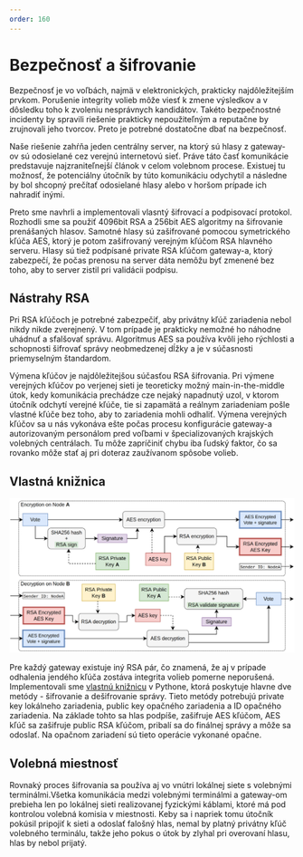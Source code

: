 ```yaml
---
order: 160
---
```


# Bezpečnosť a šifrovanie

Bezpečnosť je vo voľbách, najmä v elektronických, prakticky najdôležitejším prvkom. Porušenie integrity volieb môže viesť k zmene výsledkov a v dôsledku toho k zvoleniu nesprávnych kandidátov. Takéto bezpečnostné incidenty by spravili riešenie prakticky nepoužiteľným a reputačne by zrujnovali jeho tvorcov. Preto je potrebné dostatočne dbať na bezpečnosť.

Naše riešenie zahŕňa jeden centrálny server, na ktorý sú hlasy z gateway-ov sú odosielané cez verejnú internetovú sieť. Práve táto časť komunikácie predstavuje najzraniteľnejší článok v celom volebnom procese. Existuej tu možnosť, že potenciálny útočník by túto komunikáciu odychytil a následne by bol shcopný prečítať odosielané hlasy alebo v horšom prípade ich nahradiť inými.

Preto sme navhrli a implementovali vlasntý šifrovací a podpisovací protokol. Rozhodli sme sa použiť 4096bit RSA a 256bit AES algoritmy na šifrovanie prenášaných hlasov. Samotné hlasy sú zašifrované pomocou symetrického kľúča AES, ktorý je potom zašifrovaný verejným kľúčom RSA hlavného serveru. Hlasy sú tiež podpísané private RSA kľúčom gateway-a, ktorý zabezpečí, že počas prenosu na server dáta nemôžu byť zmenené bez toho, aby to server zistil pri validácii podpisu.

## Nástrahy RSA

Pri RSA kľúčoch je potrebné zabezpečiť, aby privátny kľúč zariadenia nebol nikdy nikde zverejnený. V tom prípade je prakticky nemožné ho náhodne uhádnuť a sfalšovať správu.
Algoritmus AES sa používa kvôli jeho rýchlosti a schopnosti šifrovať správy neobmedzenej dĺžky a je v súčasnosti priemyselným štandardom.

Výmena kľúčov je najdôležitejšou súčasťou RSA šifrovania. Pri výmene verejných kľúčov po verjenej sieti je teoreticky možný main-in-the-middle útok, kedy komunikácia prechádze cze nejaký napadnutý uzol, v ktorom útočník odchytí verejné kľúče, tie si zapamätá a reálnym zariadeniam pošle vlastné kľúče bez toho, aby to zariadenia mohli odhaliť. Výmena verejných kľúčov sa u nás vykonáva ešte počas procesu konfigurácie gateway-a autorizovaným personálom pred voľbami v špecializovaných krajských volebných centrálach. Tu môže zapríčiniť chybu iba ľudský faktor, čo sa rovanko môže stať aj pri doteraz zaužívanom spôsobe volieb.

## Vlastná knižnica

![](/assets/images/encryption.png)

Pre každý gateway existuje iný RSA pár, čo znamená, že aj v prípade odhalenia jendého kľúča zostáva integrita volieb pomerne neporušená. Implementovali sme [vlastnú knižnicu](https://pypi.org/project/electiersa/) v Pythone, ktorá poskytuje hlavne dve metódy - šifrovanie a dešifrovanie správy. Tieto metódy potrebujú private key lokálneho zariadenia, public key opačného zariadenia a ID opačného zariadenia. Na základe tohto sa hlas podpíše, zašifruje AES kľúčom, AES kľúč sa zašifruje public RSA kľúčom, pribalí sa do finálnej správy a môže sa odoslať. Na opačnom zariadení sú tieto operácie vykonané opačne.

## Volebná miestnosť

Rovnaký proces šifrovania sa používa aj vo vnútri lokálnej siete s volebnými terminálmi.Všetka komunikácia medzi volebnými terminálmi a gateway-om prebieha len po lokálnej sieti realizovanej fyzickými káblami, ktoré má pod kontrolou volebná komisia v miestnosti. Keby sa i napriek tomu útočník pokúsil pripojiť k sieti a odoslať falošný hlas, nemal by platný privátny kľúč volebného terminálu, takže jeho pokus o útok by zlyhal pri overovaní hlasu, hlas by nebol prijatý.
